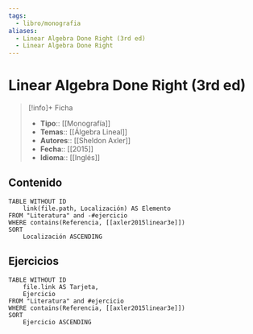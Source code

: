 ```yaml
---
tags:
  - libro/monografia
aliases:
  - Linear Algebra Done Right (3rd ed)
  - Linear Algebra Done Right
---
```

# Linear Algebra Done Right (3rd ed)

>[!info]+ Ficha
>- **Tipo**:: [[Monografía]]
>- **Temas**:: [[Álgebra Lineal]]
>- **Autores**:: [[Sheldon Axler]]
>- **Fecha**:: [[2015]]
>- **Idioma**:: [[Inglés]]

## Contenido
```dataview
TABLE WITHOUT ID
    link(file.path, Localización) AS Elemento
FROM "Literatura" and -#ejercicio
WHERE contains(Referencia, [[axler2015linear3e]])
SORT
    Localización ASCENDING
```

## Ejercicios
```dataview
TABLE WITHOUT ID
    file.link AS Tarjeta,
    Ejercicio
FROM "Literatura" and #ejercicio
WHERE contains(Referencia, [[axler2015linear3e]])
SORT
    Ejercicio ASCENDING
```
